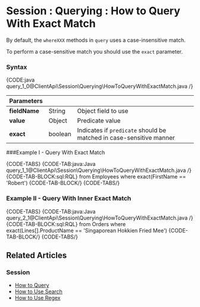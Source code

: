 # Session : Querying : How to Query With Exact Match

By default, the `whereXXX` methods in `query` uses a case-insensitive match.

To perform a case-sensitive match you should use the `exact` parameter.

### Syntax

{CODE:java query_1_0@ClientApi\Session\Querying\HowToQueryWithExactMatch.java /}

| Parameters | | |
| ------------- | ------------- | ----- |
| **fieldName** | String | Object field to use |
| **value** | Object | Predicate value |
| **exact** | boolean | Indicates if `predicate` should be matched in case-sensitive manner |

###Example I - Query With Exact Match

{CODE-TABS}
{CODE-TAB:java:Java query_1_1@ClientApi\Session\Querying\HowToQueryWithExactMatch.java /}
{CODE-TAB-BLOCK:sql:RQL}
from Employees where exact(FirstName == 'Robert')
{CODE-TAB-BLOCK/}
{CODE-TABS/}

### Example II - Query With Inner Exact Match

{CODE-TABS}
{CODE-TAB:java:Java query_2_1@ClientApi\Session\Querying\HowToQueryWithExactMatch.java /}
{CODE-TAB-BLOCK:sql:RQL}
from Orders 
where exact(Lines[].ProductName == 'Singaporean Hokkien Fried Mee')
{CODE-TAB-BLOCK/}
{CODE-TABS/}

## Related Articles

### Session

- [How to Query](../../../client-api/session/querying/how-to-query)
- [How to Use Search](../../../client-api/session/querying/how-to-use-search)
- [How to Use Regex](../../../client-api/session/querying/how-to-use-regex)

